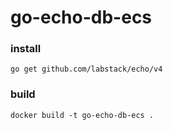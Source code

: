 # go-echo-db-ecs

### install
```
go get github.com/labstack/echo/v4
```


### build
```
docker build -t go-echo-db-ecs . 

```
